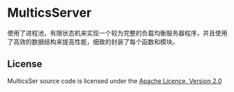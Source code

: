 # MulticsServer

使用了进程池，有限状态机来实现一个较为完整的负载均衡服务器程序，并且使用了高效的数据结构来提高性能，细致的封装了每个函数和模块。

## License

MulticsSer source code is licensed under the 
[Apache Licence, Version 2.0](http://www.apache.org/licenses/LICENSE-2.0.html)
